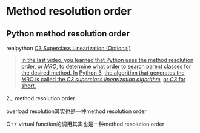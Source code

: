 # Method resolution order

## Python method resolution order

realpython [C3 Superclass Linearization (Optional)](https://realpython.com/lessons/c3-superclass-linearization-optional/)

> [In the last video, you learned that Python uses the method resolution order, or *MRO*,](https://realpython.com/lessons/c3-superclass-linearization-optional/#t=0.54) [to determine what order to search parent classes for the desired method. In](https://realpython.com/lessons/c3-superclass-linearization-optional/#t=7.5600000000000005) [Python 3,](https://realpython.com/lessons/c3-superclass-linearization-optional/#t=13.08) [the algorithm that generates the MRO is called the *C3 superclass linearization algorithm*,](https://realpython.com/lessons/c3-superclass-linearization-optional/#t=14.13) [or *C3* for short.](https://realpython.com/lessons/c3-superclass-linearization-optional/#t=21.0)





2、method resolution order

overload resolution其实也是一种method resolution order

C++ virtual function的调用其实也是一种method resolution order

